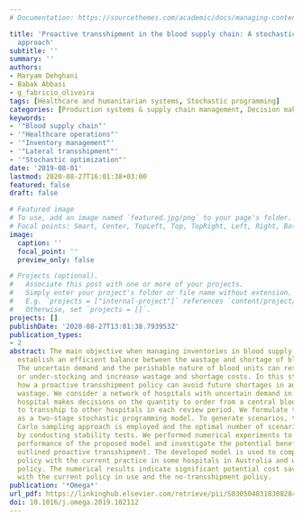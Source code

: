 ```yaml
---
# Documentation: https://sourcethemes.com/academic/docs/managing-content/

title: 'Proactive transshipment in the blood supply chain: A stochastic programming
  approach'
subtitle: ''
summary: ''
authors:
- Maryam Dehghani
- Babak Abbasi
- g_fabricio_oliveira
tags: [Healthcare and humanitarian systems, Stochastic programming]
categories: [Production systems & supply chain management, Decision making under uncertainty]
keywords:
- '"Blood supply chain"'
- '"Healthcare operations"'
- '"Inventory management"'
- '"Lateral transshipment"'
- '"Stochastic optimization"'
date: '2019-08-01'
lastmod: 2020-08-27T16:01:38+03:00
featured: false
draft: false

# Featured image
# To use, add an image named `featured.jpg/png` to your page's folder.
# Focal points: Smart, Center, TopLeft, Top, TopRight, Left, Right, BottomLeft, Bottom, BottomRight.
image:
  caption: ''
  focal_point: ''
  preview_only: false

# Projects (optional).
#   Associate this post with one or more of your projects.
#   Simply enter your project's folder or file name without extension.
#   E.g. `projects = ["internal-project"]` references `content/project/deep-learning/index.md`.
#   Otherwise, set `projects = []`.
projects: []
publishDate: '2020-08-27T13:01:38.793953Z'
publication_types:
- 2
abstract: The main objective when managing inventories in blood supply chains is to
  establish an efficient balance between the wastage and shortage of blood units.
  The uncertain demand and the perishable nature of blood units can result in over-
  or under-stocking and increase wastage and shortage costs. In this study, we analyze
  how a proactive transshipment policy can avoid future shortages in addition to mitigate
  wastage. We consider a network of hospitals with uncertain demand in which each
  hospital makes decisions on the quantity to order from a central blood bank and
  to transship to other hospitals in each review period. We formulate the problem
  as a two-stage stochastic programming model. To generate scenarios, the Quasi-Monte
  Carlo sampling approach is employed and the optimal number of scenarios is determined
  by conducting stability tests. We performed numerical experiments to evaluate the
  performance of the proposed model and investigate the potential benefits of the
  outlined proactive transshipment. The developed model is used to compare the optimized
  policy with the current practice in some hospitals in Australia and with a no-transshipment
  policy. The numerical results indicate significant potential cost savings in comparison
  with the current policy in use and the no-transshipment policy.
publication: '*Omega*'
url_pdf: https://linkinghub.elsevier.com/retrieve/pii/S0305048318308284
doi: 10.1016/j.omega.2019.102112
---
```

